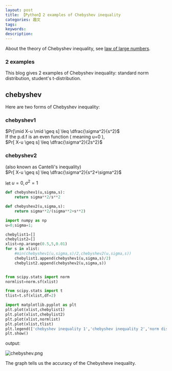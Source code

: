 ```yaml
---
layout: post
title: 【Python】2 examples of Chebyshev inequality
categories: 趣文
tags:
keywords:
description:
---
```


About the theory of Chebyshev inequality, see [law of large numbers](http://www.guofei.site/2017/08/04/chebyshev.html).  




### 2 examples
This blog gives 2 examples of Chebyshev inequality: standard norm distribution, student's t-distribution.  
## chebyshev
Here are two forms of Chebyshev inequality:  
### chebyshev1  
$Pr[\mid X-u \mid \geq s] \leq \dfrac{\sigma^2}{s^2}$  
If the p.d.f is an even function ( meaning u=0 ),   
$Pr[ X-u  \geq s] \leq \dfrac{\sigma^2}{2s^2}$  

### chebyshev2  
(also known as Cantelli's inequality)  
$Pr[ X-u  \geq s] \leq \dfrac{\sigma^2}{s^2+\sigma^2}$  

let $u=0,\sigma^2=1$

```py
def chebyshev1(u,sigma,s):
    return sigma**2/s**2

def chebyshev2(u,sigma,s):
    return sigma**2/(sigma**2+s**2)

import numpy as np
u=0;sigma=1;

chebylist1=[]
chebylist2=[]
xlist=np.arange(0.5,5,0.01)
for s in xlist:
    #min(chebyshev1(u,sigma,s)/2,chebyshev2(u,sigma,s))
    chebylist1.append(chebyshev1(u,sigma,s)/2)
    chebylist2.append(chebyshev2(u,sigma,s))


from scipy.stats import norm
normlist=norm.sf(xlist)

from scipy.stats import t
tlist=t.sf(xlist,df=2)

import matplotlib.pyplot as plt
plt.plot(xlist,chebylist1)
plt.plot(xlist,chebylist2)
plt.plot(xlist,normlist)
plt.plot(xlist,tlist)
plt.legend(['chebyshev inequality 1','chebyshev inequality 2','norm distribution equality','t-distribution equality'])
plt.show()
```
output:  

![chebyshev.png](/pictures_for_blog/postimg/chebyshev.png)


The graph tells us the accuracy of the Chebysheve inequality.  
